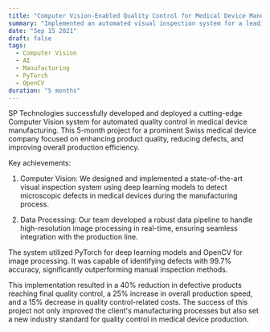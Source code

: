 ```yaml
---
title: "Computer Vision-Enabled Quality Control for Medical Device Manufacturing"
summary: "Implemented an automated visual inspection system for a leading Swiss medical device manufacturer, enhancing product quality and production efficiency"
date: "Sep 15 2021"
draft: false
tags:
  - Computer Vision
  - AI
  - Manufacturing
  - PyTorch
  - OpenCV
duration: "5 months"
---
```


SP Technologies successfully developed and deployed a cutting-edge Computer Vision system for automated quality control in medical device manufacturing. This 5-month project for a prominent Swiss medical device company focused on enhancing product quality, reducing defects, and improving overall production efficiency.

Key achievements:

1. Computer Vision: We designed and implemented a state-of-the-art visual inspection system using deep learning models to detect microscopic defects in medical devices during the manufacturing process.

2. Data Processing: Our team developed a robust data pipeline to handle high-resolution image processing in real-time, ensuring seamless integration with the production line.

The system utilized PyTorch for deep learning models and OpenCV for image processing. It was capable of identifying defects with 99.7% accuracy, significantly outperforming manual inspection methods.

This implementation resulted in a 40% reduction in defective products reaching final quality control, a 25% increase in overall production speed, and a 15% decrease in quality control-related costs. The success of this project not only improved the client's manufacturing processes but also set a new industry standard for quality control in medical device production.
